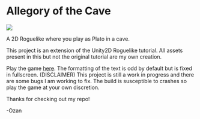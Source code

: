 # Allegory of the Cave

![](https://github.com/ozanbayiz/Allegory_of_the_Cave/AotCGamePlayScreenshot.png/)

A 2D Roguelike where you play as Plato in a cave.

This project is an extension of the Unity2D Roguelike tutorial. All assets present in this but not the original tutorial are my own creation.

Play the game [here](https://ozanbayiz.github.io/Allegory-of-the-Cave/). The formatting of the text is odd by default but is fixed in fullscreen. (DISCLAIMER) This project is still a work in progress and there are some bugs I am working to fix. The build is susceptible to crashes so play the game at your own discretion.

Thanks for checking out my repo!

-Ozan
